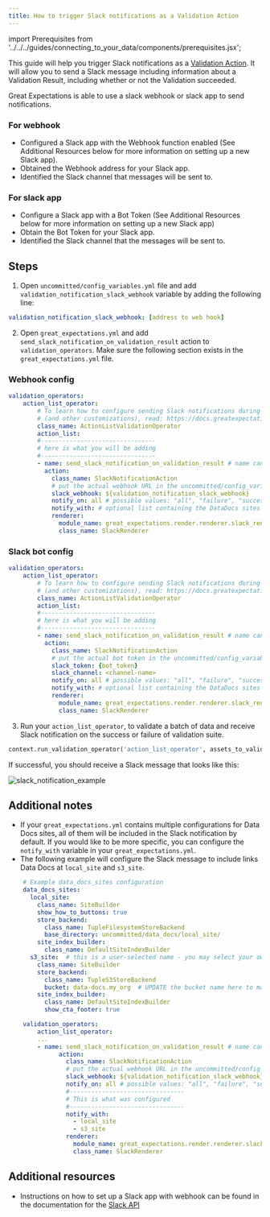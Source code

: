 ```yaml
---
title: How to trigger Slack notifications as a Validation Action
---
```

import Prerequisites from '../../../guides/connecting_to_your_data/components/prerequisites.jsx';

This guide will help you trigger Slack notifications as a [Validation Action](../../../reference/validation.md).
It will allow you to send a Slack message including information about a Validation Result, including whether or not the Validation succeeded.

Great Expectations is able to use a slack webhook or slack app to send notifications.

### For webhook

<Prerequisites>

- Configured a Slack app with the Webhook function enabled (See Additional Resources below for more information on setting up a new Slack app).
- Obtained the Webhook address for your Slack app.
- Identified the Slack channel that messages will be sent to.

</Prerequisites>

### For slack app

<Prerequisites>

- Configure a Slack app with a Bot Token (See Additional Resources below for more information on setting up a new Slack app)
- Obtain the Bot Token for your Slack app.
- Identified the Slack channel that the messages will be sent to. 

</Prerequisites>

Steps
-----

1. Open `uncommitted/config_variables.yml` file and add `validation_notification_slack_webhook` variable by adding the following line:

```yaml
validation_notification_slack_webhook: [address to web hook]
```


2. Open `great_expectations.yml` and add `send_slack_notification_on_validation_result` action to `validation_operators`. Make sure the following section exists in the `great_expectations.yml` file.

### Webhook config
```yaml
validation_operators:
    action_list_operator:
        # To learn how to configure sending Slack notifications during evaluation
        # (and other customizations), read: https://docs.greatexpectations.io/docs/guides/validation/validation_actions/how_to_trigger_slack_notifications_as_a_validation_action/#webhook-config
        class_name: ActionListValidationOperator
        action_list:
        #--------------------------------
        # here is what you will be adding
        #--------------------------------
        - name: send_slack_notification_on_validation_result # name can be set to any value
          action:
            class_name: SlackNotificationAction
            # put the actual webhook URL in the uncommitted/config_variables.yml file
            slack_webhook: ${validation_notification_slack_webhook}
            notify_on: all # possible values: "all", "failure", "success"
            notify_with: # optional list containing the DataDocs sites to include in the notification. Defaults to including links to all configured sites.
            renderer:
              module_name: great_expectations.render.renderer.slack_renderer
              class_name: SlackRenderer
```

### Slack bot config
```yaml
validation_operators:
    action_list_operator:
        # To learn how to configure sending Slack notifications during evaluation
        # (and other customizations), read: https://docs.greatexpectations.io/docs/guides/validation/validation_actions/how_to_trigger_slack_notifications_as_a_validation_action/#slack-bot-config
        class_name: ActionListValidationOperator
        action_list:
        #--------------------------------
        # here is what you will be adding
        #--------------------------------
        - name: send_slack_notification_on_validation_result # name can be set to any value
          action:
            class_name: SlackNotificationAction
            # put the actual bot token in the uncommitted/config_variables.yml file
            slack_token: {bot_token}
            slack_channel: <channel-name>
            notify_on: all # possible values: "all", "failure", "success"
            notify_with: # optional list containing the DataDocs sites to include in the notification. Defaults to including links to all configured sites.
            renderer:
              module_name: great_expectations.render.renderer.slack_renderer
              class_name: SlackRenderer
```

3. Run your `action_list_operator`, to validate a batch of data and receive Slack notification on the success or failure of validation suite.  

```python
context.run_validation_operator('action_list_operator', assets_to_validate=batch, run_name="slack_test")
```

  If successful, you should receive a Slack message that looks like this:

![slack_notification_example](../../../images/slack_notification_example.png)


Additional notes
--------------------

- If your `great_expectations.yml` contains multiple configurations for Data Docs sites, all of them will be included in the Slack notification by default. If you would like to be more specific, you can configure the `notify_with` variable in your `great_expectations.yml`.
- The following example will configure the Slack message to include links Data Docs at `local_site` and `s3_site`.

```yaml
    # Example data_docs_sites configuration
    data_docs_sites:
      local_site:
        class_name: SiteBuilder
        show_how_to_buttons: true
        store_backend:
          class_name: TupleFilesystemStoreBackend
          base_directory: uncommitted/data_docs/local_site/
        site_index_builder:
          class_name: DefaultSiteIndexBuilder
      s3_site:  # this is a user-selected name - you may select your own
        class_name: SiteBuilder
        store_backend:
          class_name: TupleS3StoreBackend
          bucket: data-docs.my_org  # UPDATE the bucket name here to match the bucket you configured above.
        site_index_builder:
          class_name: DefaultSiteIndexBuilder
          show_cta_footer: true

    validation_operators:
        action_list_operator:
        ...
        - name: send_slack_notification_on_validation_result # name can be set to any value
              action:
                class_name: SlackNotificationAction
                # put the actual webhook URL in the uncommitted/config_variables.yml file
                slack_webhook: ${validation_notification_slack_webhook}
                notify_on: all # possible values: "all", "failure", "success"
                #--------------------------------
                # This is what was configured
                #--------------------------------
                notify_with:
                  - local_site
                  - s3_site
                renderer:
                  module_name: great_expectations.render.renderer.slack_renderer
                  class_name: SlackRenderer
```


Additional resources
--------------------

- Instructions on how to set up a Slack app with webhook can be found in the documentation for the [Slack API](https://api.slack.com/messaging/webhooks#)
